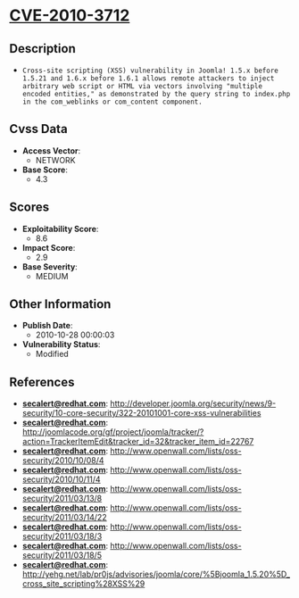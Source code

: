 
# [CVE-2010-3712](https://cve.mitre.org/cgi-bin/cvename.cgi?name=CVE-2010-3712)

## Description

- `Cross-site scripting (XSS) vulnerability in Joomla! 1.5.x before 1.5.21 and 1.6.x before 1.6.1 allows remote attackers to inject arbitrary web script or HTML via vectors involving "multiple encoded entities," as demonstrated by the query string to index.php in the com_weblinks or com_content component.`

## Cvss Data

- **Access Vector**:
  - NETWORK
- **Base Score**:
  - 4.3

## Scores

- **Exploitability Score**:
  - 8.6
- **Impact Score**:
  - 2.9
- **Base Severity**:
  - MEDIUM

## Other Information

- **Publish Date**:
  - 2010-10-28 00:00:03
- **Vulnerability Status**:
  - Modified

## References

- **secalert@redhat.com**: http://developer.joomla.org/security/news/9-security/10-core-security/322-20101001-core-xss-vulnerabilities
- **secalert@redhat.com**: http://joomlacode.org/gf/project/joomla/tracker/?action=TrackerItemEdit&tracker_id=32&tracker_item_id=22767
- **secalert@redhat.com**: http://www.openwall.com/lists/oss-security/2010/10/08/4
- **secalert@redhat.com**: http://www.openwall.com/lists/oss-security/2010/10/11/4
- **secalert@redhat.com**: http://www.openwall.com/lists/oss-security/2011/03/13/8
- **secalert@redhat.com**: http://www.openwall.com/lists/oss-security/2011/03/14/22
- **secalert@redhat.com**: http://www.openwall.com/lists/oss-security/2011/03/18/3
- **secalert@redhat.com**: http://www.openwall.com/lists/oss-security/2011/03/18/5
- **secalert@redhat.com**: http://yehg.net/lab/pr0js/advisories/joomla/core/%5Bjoomla_1.5.20%5D_cross_site_scripting%28XSS%29
